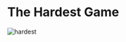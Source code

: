 # The Hardest Game
![hardest](https://github.com/user-attachments/assets/9778e963-8801-4fc4-acc1-ec3498d48d79)
